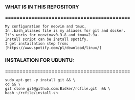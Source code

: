 <h3>WHAT IS IN THIS REPOSITORY</h3>
<b>===========================================</b>


    My configuration for neovim and tmux.
    In .bash_aliases file is my aliases for git and docker.
    It's works for neovim=v0.3.8 and tmux=2.9a.
    Install script can be install spotify.
    I get installation step from: [https://www.spotify.com/pl/download/linux/]



<h3>INSTALATION FOR UBUNTU:</h3>
<b>===========================================</b>


    sudo apt-get -y install git && \
    cd && \
    git clone git@github.com:Bidker/rcfile.git  && \
    bash ~/rcfile/install.sh
